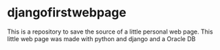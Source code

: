 # djangofirstwebpage
This is a repository to save the source of a little personal web page. This little web page was made with python and django and a Oracle DB
